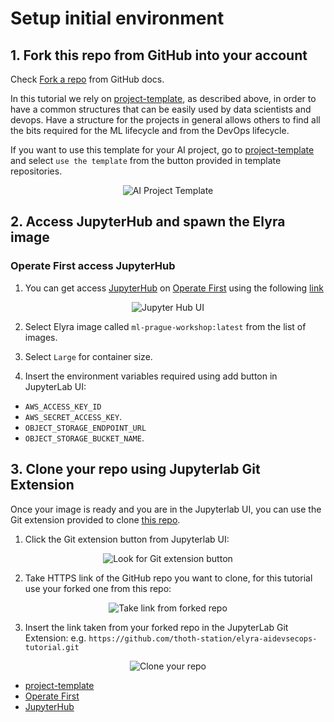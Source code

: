 # Setup initial environment

## 1. Fork this repo from GitHub into your account

Check [Fork a repo](https://docs.github.com/en/github/getting-started-with-github/fork-a-repo) from GitHub docs.

In this tutorial we rely on [project-template][1], as described above, in order to have a common structures that can be easily used by data scientists and devops. Have a structure for the projects in general allows others to find all the bits required for the ML lifecycle and from the DevOps lifecycle.

If you want to use this template for your AI project, go to [project-template][1] and select `use the template` from the button provided in template repositories.

<div style="text-align:center">
<img alt="AI Project Template" src="https://raw.githubusercontent.com/thoth-station/elyra-aidevsecops-tutorial/master/docs/images/AIProjectTemplate.png">
</div>

## 2. Access JupyterHub and spawn the Elyra image

### Operate First access JupyterHub

1. You can get access [JupyterHub][3] on [Operate First][2] using the following [link](https://jupyterhub-opf-jupyterhub.apps.cnv.massopen.cloud/)

<div style="text-align:center">
<img alt="Jupyter Hub UI" src="https://raw.githubusercontent.com/thoth-station/elyra-aidevsecops-tutorial/master/docs/images/JupyterHubUI.png">
</div>

2. Select Elyra image called `ml-prague-workshop:latest` from the list of images.

3. Select `Large` for container size.

4. Insert the environment variables required using add button in JupyterLab UI:

- `AWS_ACCESS_KEY_ID`
- `AWS_SECRET_ACCESS_KEY`.
- `OBJECT_STORAGE_ENDPOINT_URL`
- `OBJECT_STORAGE_BUCKET_NAME`.

## 3. Clone your repo using Jupyterlab Git Extension

Once your image is ready and you are in the Jupyterlab UI, you can use the Git extension provided to clone [this repo](https://github.com/thoth-station/elyra-aidevsecops-tutorial.git).

1. Click the Git extension button from Jupyterlab UI:

<div style="text-align:center">
<img alt="Look for Git extension button" src="https://raw.githubusercontent.com/thoth-station/elyra-aidevsecops-tutorial/master/docs/images/ElyraGitExtension.png">
</div>

2. Take HTTPS link of the GitHub repo you want to clone, for this tutorial use your forked one from this repo:

<div style="text-align:center">
<img alt="Take link from forked repo" src="https://raw.githubusercontent.com/thoth-station/elyra-aidevsecops-tutorial/master/docs/images/TakeLinkForkedRepo.png">
</div>

3. Insert the link taken from your forked repo in the JupyterLab Git Extension: e.g. `https://github.com/thoth-station/elyra-aidevsecops-tutorial.git`

<div style="text-align:center">
<img alt="Clone your repo" src="https://raw.githubusercontent.com/thoth-station/elyra-aidevsecops-tutorial/master/docs/images/CloneYourRepo.png">
</div>

* [project-template][1]
* [Operate First][2]
* [JupyterHub][3]

[1]: https://github.com/aicoe-aiops/project-template
[2]: https://www.operate-first.cloud/
[3]: https://jupyter.org/hub
